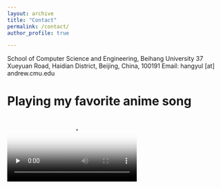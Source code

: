 ```yaml
---
layout: archive
title: "Contact"
permalink: /contact/
author_profile: true

---
```


School of Computer Science and Engineering, Beihang University
37 Xueyuan Road, Haidian District, Beijing, China, 100191
Email: hangyul [at] andrew.cmu.edu



# Playing my favorite anime song

<video id="video" controls="" preload="none" poster="http://img.blog.fandong.me/2017-08-26-Markdown-Advance-Video.jpg">
      <source id="mp4" src="http://img.blog.fandong.me/2017-08-26-Markdown-Advance-Video.mp4" type="video/mp4">
      </video>

<iframe 
    height=550 
    width=1000 
    src="D:\原F盘\出国\Nuts\作品\Everyay World 12.9.mp4" 
    frameborder=0 
    allowfullscreen>
</iframe>